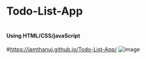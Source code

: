 # Todo-List-App
# <h4>Using HTML/CSS/javaScript</h4>
#https://iamthanuj.github.io/Todo-List-App/
![image](https://github.com/iamthanuj/Todo-List-App/assets/98619183/d92b1b0a-beb3-46f7-a63f-9be094f3428a)
